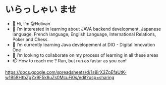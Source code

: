 # いらっしゃい ませ
- 👋 Hi, I’m @Holivan
- 👀 I’m interested in learning about JAVA backend development, Japanese language, French language, English Language, International Relations, Poker and Chess.
- 🌱 I’m currently learning Java developement at DIO - Digital Innovation One
- 💞️ I’m looking to collaborate on my process of learning in all these areas
- 📫 How to reach me ? Run, but run as fastar as you can!


https://docs.google.com/spreadsheets/d/1s8irX3ZpEfaUtK-w1B58HtbZgZx9F5k8uZs0McuFi0s/edit?usp=sharing
